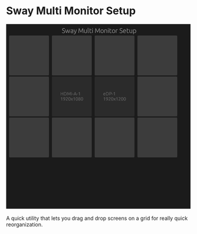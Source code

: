 
# Sway Multi Monitor Setup

![](doc/demo.png)

A quick utility that lets you drag and drop screens on a grid for really quick reorganization.
